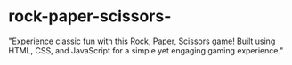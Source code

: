 # rock-paper-scissors-
"Experience classic fun with this Rock, Paper, Scissors game! Built using HTML, CSS, and JavaScript for a simple yet engaging gaming experience."
